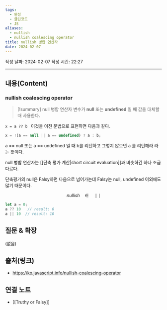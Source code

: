 ```yaml
---
tags:
  - 완성
  - 클린코드
  - JS
aliases:
  - nullish
  - nullish coalescing operator
title: nullish 병합 연산자
date: 2024-02-07
---
```

작성 날짜: 2024-02-07
작성 시간: 22:27


----
## 내용(Content)
### nullish coalescing operator
>[!summary] null 병합 연산자
>변수가 **null** 또는 **undefined** 일 때 값을 대체할 때 사용한다.

`x = a ?? b ` 이것을 이전 문법으로 표현하면 다음과 같다.

```js
x = !(a == null || a == undefined) ? a : b;
```

a == null 또는 a == undefined 일 때 b를 리턴하고 그렇지 않으면 a 를 리턴해라 라는 뜻이다.

null 병합 연산자는 [[단축 평가 계산|short circuit evaluation]]과 비슷하긴 하나 조금 다르다.

단축평가의 null은 Falsy하면 다음으로 넘어가는데   Falsy는 null, undefined 이외에도 많기 때문이다.

$$
nullish \quad \in \quad \mid\mid
$$
```js
let a = 0;
a ?? 10   // result: 0
a || 10  // result: 10
```
## 질문 & 확장

(없음)

## 출처(링크)
- https://ko.javascript.info/nullish-coalescing-operator

## 연결 노트
- [[Truthy or Falsy]]









